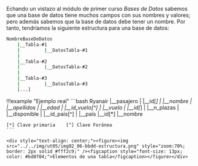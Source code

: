 Echando un vistazo al módulo de primer curso *Bases de Datos* sabemos que una base de datos tiene muchos campos con sus nombres y valores; pero además sabemos que la base de datos debe tener un nombre. Por tanto, tendríamos la siguiente estructura para una base de datos:

```bash
NombreBaseDeDatos
    |__Tabla-#1
    |         |__DatosTabla-#1
    |
    |__Tabla-#2
    |         |__DatosTabla-#2
    |    
    |__Tabla-#3
    |         |__DatosTabla-#3
    [...]
```
!!!example  "Ejemplo real"
    ```bash
    Ryanair
        |__pasajero
        |     |__id[*]
        |     |__nombre
        |     |__apellidos
        |     |__edad
        |     |__id_vuelo[^]
        |
        |__vuelo
        |     |__id[*]
        |     |__n_plazas
        |     |__disponible
        |     |__id_pais[^]
        |
        |__pais
              |__id[*]
              |__nombre
              
              
    [*] Clave primaria    [^] Clave Foránea
    ```
    
    <div style="text-align: center;"><figure><img src="../../img/ut05/img02_06-bbdd-estructura.png" style="zoom:70%; border: 2px solid #fff2c9;" /><figcaption style="font-size: 13px; color: #bd8f04;">Elementos de una tabla</figcaption></figure></div>
